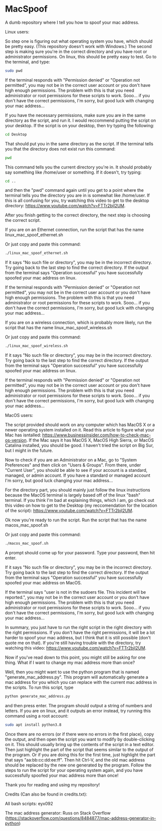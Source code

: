 # MacSpoof
A dumb repository where I tell you how to spoof your mac address.


Linux users:

So step one is figuring out what operating system you have, which should be pretty easy. (This repository doesn't work with Windows.)
The second step is making sure you're in the correct directory and you have root or administrator permissions. On linux, this should be pretty easy to test. Go to the terminal, and type:

```bash
sudo pwd
```

If the terminal responds with "Permission denied" or "Operation not permitted", you may not be in the correct user account or you don't have high enough permissions. The problem with this is that you need administrator or root permissions for these scripts to work. Sooo... if you don't have the correct permissions, I'm sorry, but good luck with changing your mac address...

If you have the necessary permissions, make sure you are in the same directory as the script, and run it. I would reccommend putting the script on your desktop. If the script is on your desktop, then try typing the following:

```bash
cd Desktop
```
That should put you in the same directory as the script. If the terminal tells you that the directory does not exist run this command:

```bash
pwd
```
This command tells you the current directory you're in. It should probably say something like /home/user or something. If it doesn't, try typing:

```bash
cd ..
```
and then the "pwd" command again until you get to a point where the terminal tells you the directory you are in is somewhat like /home/user. If this is all confusing for you, try watching this video to get to the desktop directory: https://www.youtube.com/watch?v=FTTr2bjI2UM.

After you finish getting to the correct directory, the next step is choosing the correct script.

If you are on an Ethernet connection, run the script that has the name linux_mac_spoof_ethernet.sh

Or just copy and paste this command:
```bash
./linux_mac_spoof_ethernet.sh
```

If it says "No such file or directory", you may be in the incorrect directory. Try going back to the last step to find the correct directory. If the output from the terminal says "Operation successful" you have successfully spoofed your mac address on linux.

If the terminal responds with "Permission denied" or "Operation not permitted", you may not be in the correct user account or you don't have high enough permissions. The problem with this is that you need administrator or root permissions for these scripts to work. Sooo... if you don't have the correct permissions, I'm sorry, but good luck with changing your mac address...

If you are on a wireless connection, which is probably more likely, run the script that has the name linux_mac_spoof_wireless.sh

Or just copy and paste this command:
```bash
./linux_mac_spoof_wireless.sh
```

If it says "No such file or directory", you may be in the incorrect directory. Try going back to the last step to find the correct directory. If the output from the terminal says "Operation successful" you have successfully spoofed your mac address on linux.

If the terminal responds with "Permission denied" or "Operation not permitted", you may not be in the correct user account or you don't have high enough permissions. The problem with this is that you need administrator or root permissions for these scripts to work. Sooo... if you don't have the correct permissions, I'm sorry, but good luck with changing your mac address...

MacOS users:

The script provided should work on any computer which has MacOS X or a newer operating system installed on it. Read this article to figure what your Mac has isntalled: https://www.businessinsider.com/how-to-check-mac-os-version. If the Mac says it has MacOS X, MacOS High Sierra, or MacOS Catalina installed, you should be good. I haven't tried the script on Big Sur, but I might in the future. 

Now to check if you are an Administrator on a Mac, go to "System Preferences" and then click on "Users & Groups". From there, under "Current User", you should be able to see if your account is a standard, managed, or admin account. If you have a standard or managed account I'm sorry, but good luck changing your mac address...

For the directory part, you should mainly just follow the linux instructions because the MacOS terminal is largely based off of the linux "bash" terminal. If you think I'm bad at explaining things, which I am, go check out this video on how to get to the Desktop (my reccomendation for the location of the script): https://www.youtube.com/watch?v=FTTr2bjI2UM.

Ok now you're ready to run the script. Run the script that has the name macos_mac_spoof.sh

Or just copy and paste this command:
```bash
./macos_mac_spoof.sh
```

A prompt should come up for your password. Type your password, then hit enter.

If it says "No such file or directory", you may be in the incorrect directory. Try going back to the last step to find the correct directory. If the output from the terminal says "Operation successful" you have successfully spoofed your mac address on MacOS.

If the terminal says "user is not in the sudoers file. This incident will be reported.", you may not be in the correct user account or you don't have high enough permissions. The problem with this is that you need administrator or root permissions for these scripts to work. Sooo... if you don't have the correct permissions, I'm sorry, but good luck with changing your mac address...


In summary, you just have to run the right script in the right directory with the right permissions. If you don't have the right permissions, it will be a lot harder to spoof your mac address, but I think that it is still possible (don't quote me on that). If you're still having trouble with the directory, try watching this video: https://www.youtube.com/watch?v=FTTr2bjI2UM.

Now if you've read down to this point, you might still be asking for one thing. What if I want to change my mac address more than once?

Well, then you might want to use the python program that is named "generate_mac_address.py". This program will automatically generate a mac address for you which you can replace with the current mac address in the scripts. To run this script, type
```bash
python generate_mac_address.py
```
and then press enter. The program should output a string of numbers and letters. If you are on linux, and it outputs an error instead, try running this command using a root account:

```bash
sudo apt install python3.8
```
Once there are no errors (or if there were no errors in the first place), copy the output, and then open the script you want to modify by double-clicking on it. This should usually bring up the contents of the script in a text editor. Then just highlight the part of the script that seems similar to the output of the program. Or if you are doing this for the first time, just highlight the part that says "aa:bb:cc:dd:ee:ff". Then hit Ctrl-V, and the old mac address should be replaced by the new one generated by the program. Follow the steps to run the script for your operating system again, and you have successfully spoofed your mac address more than once!

Thank you for reading and using my repository!

Credits (Can also be found in credits.txt):

All bash scripts: eyx092

The mac address generator: Russ on Stack Overflow (https://stackoverflow.com/questions/8484877/mac-address-generator-in-python)

